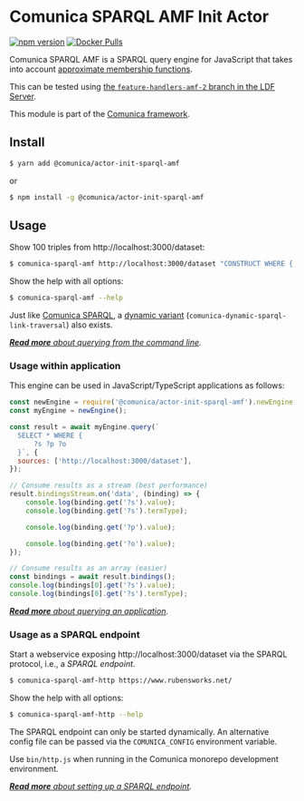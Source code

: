 # Comunica SPARQL AMF Init Actor

[![npm version](https://badge.fury.io/js/%40comunica%2Factor-init-sparql-amf.svg)](https://www.npmjs.com/package/@comunica/actor-init-sparql-amf)
[![Docker Pulls](https://img.shields.io/docker/pulls/comunica/actor-init-sparql-amf.svg)](https://hub.docker.com/r/comunica/actor-init-sparql-amf/)

Comunica SPARQL AMF is a SPARQL query engine for JavaScript that takes into account [approximate membership functions](https://comunica.github.io/Article-SSWS2020-AMF/).

This can be tested using [the `feature-handlers-amf-2` branch in the LDF Server](https://github.com/LinkedDataFragments/Server.js/tree/feature-handlers-amf-2).

This module is part of the [Comunica framework](https://comunica.dev/).

## Install

```bash
$ yarn add @comunica/actor-init-sparql-amf
```

or

```bash
$ npm install -g @comunica/actor-init-sparql-amf
```

## Usage

Show 100 triples from http://localhost:3000/dataset:

```bash
$ comunica-sparql-amf http://localhost:3000/dataset "CONSTRUCT WHERE { ?s ?p ?o } LIMIT 100"
```

Show the help with all options:

```bash
$ comunica-sparql-amf --help
```

Just like [Comunica SPARQL](https://github.com/comunica/comunica/tree/master/packages/actor-init-sparql),
a [dynamic variant](https://github.com/comunica/comunica/tree/master/packages/actor-init-sparql#usage-from-the-command-line) (`comunica-dynamic-sparql-link-traversal`) also exists.

_[**Read more** about querying from the command line](https://comunica.dev/docs/query/getting_started/query_cli/)._

### Usage within application

This engine can be used in JavaScript/TypeScript applications as follows:

```javascript
const newEngine = require('@comunica/actor-init-sparql-amf').newEngine;
const myEngine = newEngine();

const result = await myEngine.query(`
  SELECT * WHERE {
      ?s ?p ?o
  }`, {
  sources: ['http://localhost:3000/dataset'],
});

// Consume results as a stream (best performance)
result.bindingsStream.on('data', (binding) => {
    console.log(binding.get('?s').value);
    console.log(binding.get('?s').termType);

    console.log(binding.get('?p').value);

    console.log(binding.get('?o').value);
});

// Consume results as an array (easier)
const bindings = await result.bindings();
console.log(bindings[0].get('?s').value);
console.log(bindings[0].get('?s').termType);
```

_[**Read more** about querying an application](https://comunica.dev/docs/query/getting_started/query_app/)._

### Usage as a SPARQL endpoint

Start a webservice exposing http://localhost:3000/dataset via the SPARQL protocol, i.e., a _SPARQL endpoint_.

```bash
$ comunica-sparql-amf-http https://www.rubensworks.net/
```

Show the help with all options:

```bash
$ comunica-sparql-amf-http --help
```

The SPARQL endpoint can only be started dynamically.
An alternative config file can be passed via the `COMUNICA_CONFIG` environment variable.

Use `bin/http.js` when running in the Comunica monorepo development environment.

_[**Read more** about setting up a SPARQL endpoint](https://comunica.dev/docs/query/getting_started/setup_endpoint/)._


